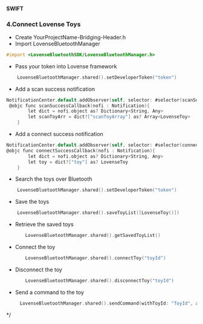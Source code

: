 #### SWIFT
### 4.Connect Lovense Toys

- Create YourProjectName-Bridging-Header.h 
- Import LovenseBluetoothManager 

```objective-c
#import <LovenseBluetoothSDK/LovenseBluetoothManager.h>
```

-   Pass your token into Lovense framework

```objective-c
    LovenseBluetoothManager.shared().setDeveloperToken("token")
```

-  Add a scan success notification
```objective-c
NotificationCenter.default.addObserver(self, selector: #selector(scanSuccessCallback), name: NSNotification.Name(rawValue: kToyScanSuccessNotification), object: nil)     //Scanning toy success notification
 @objc func scanSuccessCallback(nofi : Notification){
        let dict = nofi.object as? Dictionary<String, Any>
        let scanToyArr = dict?["scanToyArray"] as? Array<LovenseToy>
    }
```

-  Add a connect success notification
```objective-c
NotificationCenter.default.addObserver(self, selector: #selector(connectSuccessCallback), name: NSNotification.Name(rawValue: kToyConnectSuccessNotification), object: nil)     //Connected toy successfully notification
@objc func connectSuccessCallback(nofi : Notification){
        let dict = nofi.object as? Dictionary<String, Any>
        let toy = dict?["toy"] as? LovenseToy
    }
```

-  Search the toys over Bluetooth

```objective-c
    LovenseBluetoothManager.shared().setDeveloperToken("token")
```


-  Save the toys

```objective-c
    LovenseBluetoothManager.shared().saveToyList([LovenseToy()])
```

-  Retrieve the saved toys

```objective-c
       LovenseBluetoothManager.shared().getSavedToyList()

```

-   Connect the toy

```objective-c
       LovenseBluetoothManager.shared().connectToy("toyId")

```


-   Disconnect the  toy

```objective-c
       LovenseBluetoothManager.shared().disconnectToy("toyId")

```

-    Send a command to the toy

```objective-c
     LovenseBluetoothManager.shared().sendCommand(withToyId: "ToyId", andCommandType: COMMAND_VIBRATE, andParamDict: [kSendCommandParamKey_VibrateLevel:20])
```



 */
